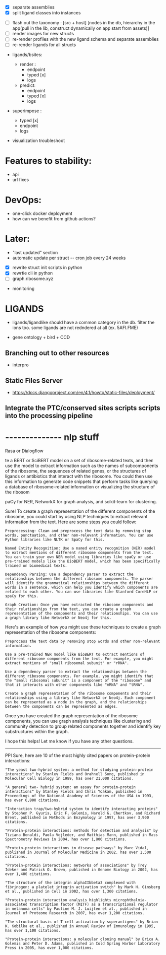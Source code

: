 
<!-- TODO: WIP -->

- [x] separate assemblies
- [x] split ligand classes into instances 

<!-- TODO: WIP -->
- [ ] flash out the taxonomy : [src + host] [nodes in the db, hierarchy in the app(pull in the lib, construct dynamically on app start from assets)]
- [ ] render images for new structs 
- [ ] re-render profiles with the new ligand schema and separate assemblies 
- [ ] re-render ligands for all structs

- ligands/bsites:
    - render :
        - endpoint
        - typed [x]
        - logs
    - predict: 
        - endpoint
        - typed [x]
        - logs

- superimpose :
    - typed [x] 
    - endpoint 
    - logs

- visualization troubleshoot


# Features to stability:

- api
- url fixes

# DevOps:

- one-click docker deployment 
- how can we benefit from github actions?

# Later:

- "last updated" section
- automatic update per struct -- cron job every 24 weeks

- [x] rewrite struct init scripts in python
- [x] rewrtie cli in python
- [ ] graph.ribosome.xyz
- monitoring

# LIGANDS

- ligands/ligandlike should have a common category in the db. filter the ions too. some ligands are not redndered at all (ex. 5AFI.FME)

- gene ontology + bird + CCD

## Branching out to other resources
- interpro

## Static Files Server
- https://docs.djangoproject.com/en/4.1/howto/static-files/deployment/


## Integrate the PTC/conserved sites scripts scripts into the processing pipeline



# -------------- nlp stuff


Rasa or Dialogflow

 te a BERT or SciBERT model on a set of ribosome-related texts, and then use the model to extract information such as the names of subcomponents of the ribosome, the sequences of related genes, or the structures of ligands or antibiotics that interact with the ribosome. You could then use this information to generate code snippets that perform tasks like querying a database of ribosome-related information or visualizing the structure of the ribosom

 paCy for NER, NetworkX for graph analysis, and scikit-learn for clustering.



 Sure! To create a graph representation of the different components of the ribosome, you could start by using NLP techniques to extract relevant information from the text. Here are some steps you could follow:

    Preprocessing: Clean and preprocess the text data by removing stop words, punctuation, and other non-relevant information. You can use Python libraries like NLTK or SpaCy for this.

    Named Entity Recognition: Use a named entity recognition (NER) model to extract mentions of different ribosome components from the text. You can train your own NER model using libraries like spaCy or use pre-trained models like the BioBERT model, which has been specifically trained on biomedical texts.

    Dependency Parsing: Use a dependency parser to extract the relationships between the different ribosome components. The parser will identify the grammatical relationships between the different words in a sentence, which can help you identify which components are related to each other. You can use libraries like Stanford CoreNLP or spaCy for this.

    Graph Creation: Once you have extracted the ribosome components and their relationships from the text, you can create a graph representation of the components and their relationships. You can use a graph library like NetworkX or Neo4j for this.

Here's an example of how you might use these techniques to create a graph representation of the ribosome components:

    Preprocess the text data by removing stop words and other non-relevant information.

    Use a pre-trained NER model like BioBERT to extract mentions of different ribosome components from the text. For example, you might extract mentions of "small ribosomal subunit" or "rRNA".

    Use a dependency parser to extract the relationships between the different ribosome components. For example, you might identify that the "small ribosomal subunit" is a component of the "ribosome" and that it interacts with other components like "mRNA" and "tRNA".

    Create a graph representation of the ribosome components and their relationships using a library like NetworkX or Neo4j. Each component can be represented as a node in the graph, and the relationships between the components can be represented as edges.

Once you have created the graph representation of the ribosome components, you can use graph analysis techniques like clustering and community detection to group related components together and identify key substructures within the graph.

I hope this helps! Let me know if you have any other questions.

------------------ 

PPI 
Sure, here are 10 of the most highly cited papers on protein-protein interactions:

    "The yeast two-hybrid system: a method for studying protein-protein interactions" by Stanley Fields and Orahnell Song, published in Molecular Cell Biology in 1989, has over 21,000 citations.

    "A general two- hybrid system: an assay for protein-protein interactions" by Stanley Fields and Chris Yoakam, published in Proceedings of the National Academy of Sciences of the USA in 1993, has over 6,800 citations.

    "Interaction trap/two-hybrid system to identify interacting proteins" by Stephen P. Gyuris, Eric F. Golemis, Harold G. Chertkov, and Richard Brent, published in Methods in Enzymology in 1997, has over 3,900 citations.

    "Protein-protein interactions: methods for detection and analysis" by Tiziana Bonaldi, Paola Vejleder, and Matthias Mann, published in Mass Spectrometry Reviews in 2004, has over 1,800 citations.

    "Protein-protein interactions in disease pathways" by Marc Vidal, published in Journal of Molecular Medicine in 2002, has over 1,500 citations.

    "Protein-protein interactions: networks of associations" by Trey Ideker and Patrick O. Brown, published in Genome Biology in 2002, has over 1,400 citations.

    "The structure of the integrin alphaIIbbeta3 complexed with fibrinogen: a platelet integrin activation switch" by Mark H. Ginsberg et al., published in Cell in 2002, has over 1,300 citations.

    "Protein-protein interaction analysis highlights microphthalmia-associated transcription factor (MITF) as a transcriptional regulator in melanoma cells" by Pauline M. J. Luijten et al., published in Journal of Proteome Research in 2007, has over 1,200 citations.

    "The structural basis of T cell activation by superantigens" by Brian K. Kobilka et al., published in Annual Review of Immunology in 1995, has over 1,100 citations.

    "Protein-protein interactions: a molecular cloning manual" by Erica A. Golemis and Peter D. Adams, published in Cold Spring Harbor Laboratory Press in 2005, has over 1,000 citations.

